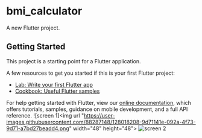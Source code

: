 # bmi_calculator

A new Flutter project.

## Getting Started

This project is a starting point for a Flutter application.

A few resources to get you started if this is your first Flutter project:

- [Lab: Write your first Flutter app](https://flutter.dev/docs/get-started/codelab)
- [Cookbook: Useful Flutter samples](https://flutter.dev/docs/cookbook)

For help getting started with Flutter, view our
[online documentation](https://flutter.dev/docs), which offers tutorials,
samples, guidance on mobile development, and a full API reference.
![screen 1]<img url "https://user-images.githubusercontent.com/88287148/128018208-9d71141e-092a-4f73-9d71-a7bd27beadd4.png" width="48" height="48">
![screen 2](https://user-images.githubusercontent.com/88287148/128018097-b9d89a88-3bf0-4b31-857a-b1339978fc65.png)

